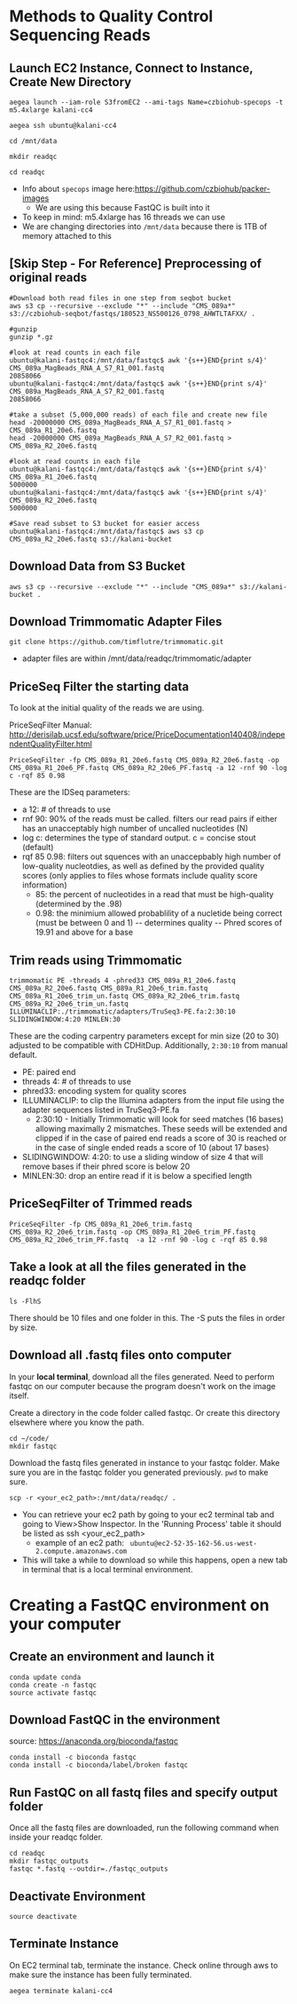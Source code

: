 # Methods to Quality Control Sequencing Reads

## Launch EC2 Instance, Connect to Instance, Create New Directory
```
aegea launch --iam-role S3fromEC2 --ami-tags Name=czbiohub-specops -t m5.4xlarge kalani-cc4

aegea ssh ubuntu@kalani-cc4

cd /mnt/data

mkdir readqc

cd readqc
```
- Info about `specops` image here:https://github.com/czbiohub/packer-images
  - We are using this because FastQC is built into it
- To keep in mind: m5.4xlarge has 16 threads we can use
- We are changing directories into `/mnt/data` because there is 1TB of memory attached to this

## [Skip Step - For Reference] Preprocessing of original reads
```
#Download both read files in one step from seqbot bucket
aws s3 cp --recursive --exclude "*" --include "CMS_089a*" s3://czbiohub-seqbot/fastqs/180523_NS500126_0798_AHWTLTAFXX/ .

#gunzip
gunzip *.gz

#look at read counts in each file
ubuntu@kalani-fastqc4:/mnt/data/fastqc$ awk '{s++}END{print s/4}' CMS_089a_MagBeads_RNA_A_S7_R1_001.fastq
20858066
ubuntu@kalani-fastqc4:/mnt/data/fastqc$ awk '{s++}END{print s/4}' CMS_089a_MagBeads_RNA_A_S7_R2_001.fastq
20858066

#take a subset (5,000,000 reads) of each file and create new file
head -20000000 CMS_089a_MagBeads_RNA_A_S7_R1_001.fastq > CMS_089a_R1_20e6.fastq
head -20000000 CMS_089a_MagBeads_RNA_A_S7_R2_001.fastq > CMS_089a_R2_20e6.fastq

#look at read counts in each file
ubuntu@kalani-fastqc4:/mnt/data/fastqc$ awk '{s++}END{print s/4}' CMS_089a_R1_20e6.fastq
5000000
ubuntu@kalani-fastqc4:/mnt/data/fastqc$ awk '{s++}END{print s/4}' CMS_089a_R2_20e6.fastq
5000000

#Save read subset to S3 bucket for easier access
ubuntu@kalani-fastqc4:/mnt/data/fastqc$ aws s3 cp CMS_089a_R2_20e6.fastq s3://kalani-bucket
```

## Download Data from S3 Bucket
```
aws s3 cp --recursive --exclude "*" --include "CMS_089a*" s3://kalani-bucket .
```

## Download Trimmomatic Adapter Files
```
git clone https://github.com/timflutre/trimmomatic.git
```
- adapter files are within /mnt/data/readqc/trimmomatic/adapter

## PriceSeq Filter the starting data
To look at the initial quality of the reads we are using.

PriceSeqFilter Manual: http://derisilab.ucsf.edu/software/price/PriceDocumentation140408/independentQualityFilter.html
```
PriceSeqFilter -fp CMS_089a_R1_20e6.fastq CMS_089a_R2_20e6.fastq -op CMS_089a_R1_20e6_PF.fastq CMS_089a_R2_20e6_PF.fastq -a 12 -rnf 90 -log c -rqf 85 0.98
```
These are the IDSeq parameters:
- a 12: # of threads to use
- rnf 90: 90% of the reads must be called. filters our read pairs if either has an unacceptably high number of uncalled nucleotides (N)
- log c: determines the type of standard output. c = concise stout (default)
- rqf 85 0.98: filters out squences with an unaccepbably high number of low-quality nucleotdies, as well as defined by the provided quality scores (only applies to files whose formats include quality score information)
  - 85: the percent of nucleotides in a read that must be high-quality (determined by the .98)
  - 0.98: the minimium allowed probablility of a nucletide being correct (must be between 0 and 1)  -- determines quality -- Phred scores of 19.91 and above for a base


## Trim reads using Trimmomatic
```
trimmomatic PE -threads 4 -phred33 CMS_089a_R1_20e6.fastq CMS_089a_R2_20e6.fastq CMS_089a_R1_20e6_trim.fastq CMS_089a_R1_20e6_trim_un.fastq CMS_089a_R2_20e6_trim.fastq CMS_089a_R2_20e6_trim_un.fastq ILLUMINACLIP:./trimmomatic/adapters/TruSeq3-PE.fa:2:30:10 SLIDINGWINDOW:4:20 MINLEN:30
```
These are the coding carpentry parameters except for min size (20 to 30) adjusted to be compatible with CDHitDup. Additionally, `2:30:10` from manual default.
- PE: paired end
- threads 4: # of threads to use
- phred33: encoding system for quality scores
- ILLUMINACLIP: to clip the Illumina adapters from the input file using the adapter sequences listed in TruSeq3-PE.fa
  - 2:30:10 - Initially Trimmomatic will look for seed matches (16 bases) allowing maximally 2 mismatches. These seeds will be extended and clipped if in the case of paired end reads a score of 30 is reached or in the case of single ended reads a score of 10 (about 17 bases)
- SLIDINGWINDOW: 4:20: to use a sliding window of size 4 that will remove bases if their phred score is below 20
- MINLEN:30: drop an entire read if it is below a specified length

## PriceSeqFilter of Trimmed reads
```
PriceSeqFilter -fp CMS_089a_R1_20e6_trim.fastq CMS_089a_R2_20e6_trim.fastq -op CMS_089a_R1_20e6_trim_PF.fastq CMS_089a_R2_20e6_trim_PF.fastq  -a 12 -rnf 90 -log c -rqf 85 0.98
```

## Take a look at all the files generated in the readqc folder
```
ls -FlhS
```
There should be 10 files and one folder in this.
The -S puts the files in order by size.

## Download all .fastq files onto computer
In your **local terminal**, download all the files generated. Need to perform fastqc on our computer because the program doesn't work on the image itself.

Create a directory in the code folder called fastqc. Or create this directory elsewhere where you know the path.
```
cd ~/code/
mkdir fastqc
```

Download the fastq files generated in instance to your fastqc folder. Make sure you are in the fastqc folder you generated previously. `pwd` to make sure.
```
scp -r <your_ec2_path>:/mnt/data/readqc/ .
```
- You can retrieve your ec2 path by going to your ec2 terminal tab and going to View>Show Inspector. In the 'Running Process' table it should be listed as ssh <your_ec2_path>
  - example of an ec2 path: ` ubuntu@ec2-52-35-162-56.us-west-2.compute.amazonaws.com`
- This will take a while to download so while this happens, open a new tab in terminal that is a local terminal environment.

# Creating a FastQC environment on your computer
## Create an environment and launch it
```
conda update conda
conda create -n fastqc
source activate fastqc
```

## Download FastQC in the environment
source: https://anaconda.org/bioconda/fastqc
```
conda install -c bioconda fastqc
conda install -c bioconda/label/broken fastqc
```
## Run FastQC on all fastq files and specify output folder
Once all the fastq files are downloaded, run the following command when inside your readqc folder.
```
cd readqc
mkdir fastqc_outputs
fastqc *.fastq --outdir=./fastqc_outputs
```

## Deactivate Environment
```
source deactivate
```

## Terminate Instance
On EC2 terminal tab, terminate the instance. Check online through aws to make sure the instance has been fully terminated.
```
aegea terminate kalani-cc4
```
